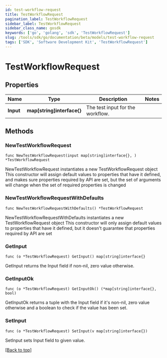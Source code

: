 ```yaml
---
id: test-workflow-request
title: TestWorkflowRequest
pagination_label: TestWorkflowRequest
sidebar_label: TestWorkflowRequest
sidebar_class_name: gosdk
keywords: ['go', 'golang', 'sdk', 'TestWorkflowRequest'] 
slug: /tools/sdk/go/documentation/beta/models/test-workflow-request
tags: ['SDK', 'Software Development Kit', 'TestWorkflowRequest']
---
```


# TestWorkflowRequest

## Properties

Name | Type | Description | Notes
------------ | ------------- | ------------- | -------------
**Input** | **map[string]interface{}** | The test input for the workflow. | 

## Methods

### NewTestWorkflowRequest

`func NewTestWorkflowRequest(input map[string]interface{}, ) *TestWorkflowRequest`

NewTestWorkflowRequest instantiates a new TestWorkflowRequest object
This constructor will assign default values to properties that have it defined,
and makes sure properties required by API are set, but the set of arguments
will change when the set of required properties is changed

### NewTestWorkflowRequestWithDefaults

`func NewTestWorkflowRequestWithDefaults() *TestWorkflowRequest`

NewTestWorkflowRequestWithDefaults instantiates a new TestWorkflowRequest object
This constructor will only assign default values to properties that have it defined,
but it doesn't guarantee that properties required by API are set

### GetInput

`func (o *TestWorkflowRequest) GetInput() map[string]interface{}`

GetInput returns the Input field if non-nil, zero value otherwise.

### GetInputOk

`func (o *TestWorkflowRequest) GetInputOk() (*map[string]interface{}, bool)`

GetInputOk returns a tuple with the Input field if it's non-nil, zero value otherwise
and a boolean to check if the value has been set.

### SetInput

`func (o *TestWorkflowRequest) SetInput(v map[string]interface{})`

SetInput sets Input field to given value.



[[Back to top]](#) 


